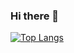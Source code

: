 ### Hi there 👋

[![Top Langs](https://github-readme-stats.vercel.app/api/top-langs/?username=Baimon664)](https://github.com/anuraghazra/github-readme-stats)
<!--
**Baimon664/Baimon664** is a ✨ _special_ ✨ repository because its `README.md` (this file) appears on your GitHub profile.

Here are some ideas to get you started:

- 🔭 I’m currently working on ...
- 🌱 I’m currently learning ...
- 👯 I’m looking to collaborate on ...
- 🤔 I’m looking for help with ...
- 💬 Ask me about ...
- 📫 How to reach me: ...
- 😄 Pronouns: ...
- ⚡ Fun fact: ...
-->

